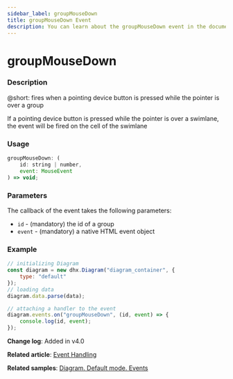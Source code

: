 ```yaml
---
sidebar_label: groupMouseDown
title: groupMouseDown Event
description: You can learn about the groupMouseDown event in the documentation of the DHTMLX JavaScript Diagram library. Browse developer guides and API reference, try out code examples and live demos, and download a free 30-day evaluation version of DHTMLX Diagram.
---
```


# groupMouseDown

### Description

@short: fires when a pointing device button is pressed while the pointer is over a group

If a pointing device button is pressed while the pointer is over a swimlane, the event will be fired on the cell of the swimlane

### Usage

~~~js
groupMouseDown: (
    id: string | number, 
    event: MouseEvent
) => void;
~~~

### Parameters

The callback of the event takes the following parameters:

- `id` - (mandatory) the id of a group
- `event` - (mandatory) a native HTML event object

### Example

~~~js {9-11}
// initializing Diagram
const diagram = new dhx.Diagram("diagram_container", {
    type: "default"
});
// loading data
diagram.data.parse(data);

// attaching a handler to the event
diagram.events.on("groupMouseDown", (id, event) => {
    console.log(id, event);
});
~~~

**Change log**: Added in v4.0

**Related article**: [Event Handling](../../../guides/event_handling/)

**Related samples**: [Diagram. Default mode. Events](https://snippet.dhtmlx.com/7h2hgb3g)

